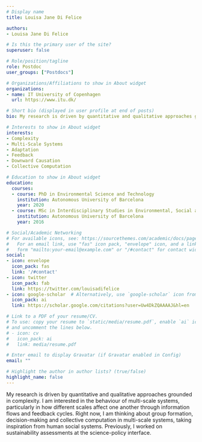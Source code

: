 ```yaml
---
# Display name
title: Louisa Jane Di Felice

authors:
- Louisa Jane Di Felice

# Is this the primary user of the site?
superuser: false

# Role/position/tagline
role: Postdoc
user_groups: ["Postdocs"]

# Organizations/Affiliations to show in About widget
organizations:
- name: IT University of Copenhagen
  url: https://www.itu.dk/

# Short bio (displayed in user profile at end of posts)
bio: My research is driven by quantitative and qualitative approaches grounded in complexity. I am interested in the behaviour of multi-scale systems, particularly in how different scales affect one another through information flows and feedback cycles. Right now, I am thinking about group formation, decision-making and collective computation in multi-scale systems, taking inspiration from human social systems. Previously, I worked on sustainability assessments at the science-policy interface. 

# Interests to show in About widget
interests:
- Complexity
- Multi-Scale Systems
- Adaptation
- Feedback
- Downward Causation
- Collective Computation

# Education to show in About widget
education:
  courses:
  - course: PhD in Environmental Science and Technology
    institution: Autonomous University of Barcelona
    year: 2020
  - course: MSc in Interdisciplinary Studies in Environmental, Social and Economic Sustainability 
    institution: Autonomous University of Barcelona
    year: 2016

# Social/Academic Networking
# For available icons, see: https://sourcethemes.com/academic/docs/page-builder/#icons
#   For an email link, use "fas" icon pack, "envelope" icon, and a link in the
#   form "mailto:your-email@example.com" or "/#contact" for contact widget.
social:
- icon: envelope
  icon_pack: fas
  link: '/#contact'
- icon: twitter
  icon_pack: fab
  link: https://twitter.com/louisadifelice
- icon: google-scholar  # Alternatively, use `google-scholar` icon from `ai` icon pack
  icon_pack: ai
  link: https://scholar.google.com/citations?user=Uw4DkZQAAAAJ&hl=en

# Link to a PDF of your resume/CV.
# To use: copy your resume to `static/media/resume.pdf`, enable `ai` icons in `params.toml`, 
# and uncomment the lines below.
# - icon: cv
#   icon_pack: ai
#   link: media/resume.pdf

# Enter email to display Gravatar (if Gravatar enabled in Config)
email: ""

# Highlight the author in author lists? (true/false)
highlight_name: false
---
```


My research is driven by quantitative and qualitative approaches grounded in complexity. I am interested in the behaviour of multi-scale systems, particularly in how different scales affect one another through information flows and feedback cycles. Right now, I am thinking about group formation, decision-making and collective computation in multi-scale systems, taking inspiration from human social systems. Previously, I worked on sustainability assessments at the science-policy interface. 
